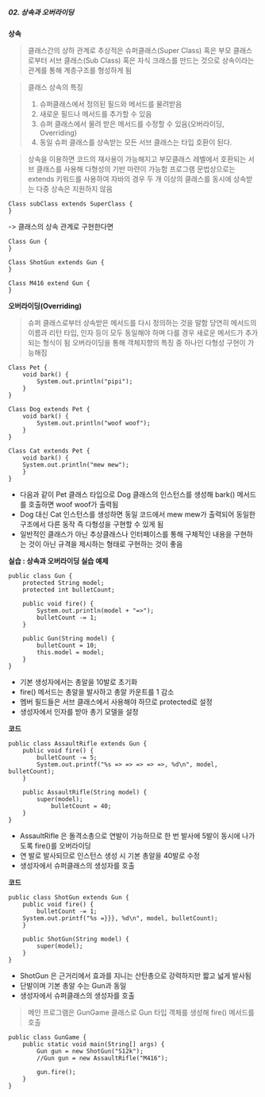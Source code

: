 ##### 02. 상속과 오버라이딩

**상속**

> 클래스간의 상하 관계로 추상적은 슈퍼클래스(Super Class) 혹은 부모 클래스로부터 서브 클래스(Sub Class) 혹은 자식 크래스를 만드는 것으로 상속이라는 관계를 통해 계층구조를 형성하게  됨

> 클래스 상속의 특징
> 1. 슈퍼클래스에서 정의된 필드와 메서드를 물려받음
> 2. 새로운 필드나 메서드를 추가할 수 있음
> 3. 슈퍼 클래스에서 물려 받은 메서드를 수정할 수 있음(오버라이딩, Overriding)
> 4. 동일 슈퍼 클래스를 상속받는 모든 서브 클래스는 타입 호환이 된다.

> 상속을 이용하면 코드의 재사용이 가능해지고 부모클래스 레벨에서 호환되는 서브 클래스를 사용해 다형성의 기반 마련이 가능함
> 프로그램 문법상으로는 extends 키워드를 사용하여 자바의 경우 두 개 이상의 클래스를 동시에 상속받는 다중 상속은 지원하지 않음

    Class subClass extends SuperClass {
    }

-> 클래스의 상속 관계로 구현한다면

    Class Gun {
    }
    
    Class ShotGun extends Gun {
    }
    
    Class M416 extend Gun {
    }


**오버라이딩(Overriding)**

> 슈퍼 클래스로부터 상속받은 메서드를 다시 정의하는 것을 말함
> 당연히 메서드의 이름과 리턴 타입, 인자 등이 모두 동일해야 하며 다를 경우 새로운 메서드가 추가되는 형식이 됨
> 오버라이딩을 통해 객체지향의 특징 중 하나인 다형성 구현이 가능해짐

    Class Pet {
	    void bark() {
		    System.out.println("pipi"); 
		}
	}
	
	Class Dog extends Pet {
		void bark() {
			System.out.println("woof woof");
		}
	}
	
	Class Cat extends Pet {
		void bark() {
		System.out.println("mew mew");
		}
	}

- 다음과 같이 Pet 클래스 타입으로 Dog 클래스의 인스턴스를 생성해 bark() 메서드를 호출하면 woof woof가 출력됨
- Dog 대신 Cat 인스턴스를 생성하면 동일 코드에서 mew mew가 출력되어 동일한 구조에서 다른 동작 즉 다형성을 구현할 수 있게 됨
- 일반적인 클래스가 아닌 추상클래스나 인터페이스를 통해 구체적인 내용을 구현하는 것이 아닌 규격을 제시하는 형태로 구현하는 것이 좋음

**실습 : 상속과 오버라이딩 실습 예제**

    public class Gun {
	    protected String model;
	    protected int bulletCount;
	    
	    public void fire() {
		    System.out.println(model + "=>");
		    bulletCount -= 1;
		}
		
		public Gun(String model) {
			bulletCount = 10;
			this.model = model;
		}
	}

- 기본 생성자에서는 총알을 10발로 초기화
- fire() 메서드는 총알을 발사하고 총알 카운트를 1 감소
- 멤버 필드들은 서브 클래스에서 사용해야 하므로 protected로 설정
- 생성자에서 인자를 받아 총기 모델을 설정

**코드**

    public class AssaultRifle extends Gun {
	    public void fire() {
		    bulletCount -= 5;
		    System.out.printf("%s => => => => =>, %d\n", model, bulletCount);
		}
		
		public AssaultRifle(String model) {
			super(model);
				bulletCount = 40;
		}
	}

- AssaultRifle 은 돌격소총으로 연발이 가능하므로 한 번 발사에 5발이 동시에 나가도록 fire()를 오버라이딩
- 연 발로 발사되므로 인스턴스 생성 시 기본 총알을 40발로 수정
- 생성자에서 슈퍼클래스의 생성자를 호출

**코드**

    public class ShotGun extends Gun {
	    public void fire() {
		    bulletCount -= 1;
		System.out.printf("%s =}}}, %d\n", model, bulletCount);
		}
		
		public ShotGun(String model) {
			super(model);
		}
	}

- ShotGun 은 근거리에서 효과를 지니는 산탄총으로 강력하지만 짧고 넓게 발사됨
- 단발이며 기본 총알 수는 Gun과 동일
- 생성자에서 슈퍼클래스의 생성자를 호출

> 메인 프로그램은 GunGame 클래스로 Gun 타입 객체를 생성해 fire() 메서드를 호출

    public class GunGame {
	    public static void main(String[] args) {
		    Gun gun = new ShotGun("S12k");
		    //Gun gun = new AssaultRifle("M416");
		    
		    gun.fire();
		}
	}
